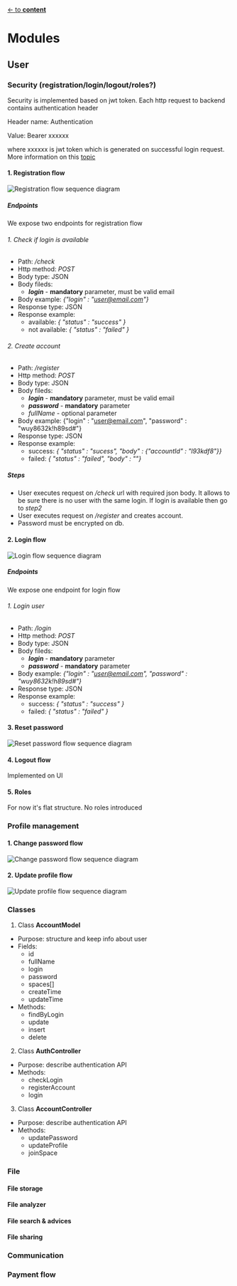 [<- to **content**](https://github.com/shardoc/shardoc.github.io)

# Modules

## User

### Security (registration/login/logout/roles?)

Security is implemented based on jwt token.
Each http request to backend 
contains authentication header

Header name: Authentication

Value: Bearer xxxxxx

where xxxxxx is jwt token 
which is generated on successful 
login request. More information on this [topic](https://flask-jwt-extended.readthedocs.io/en/stable/basic_usage/)
#### 1. Registration flow
![Registration flow sequence diagram](https://github.com/shardoc/shardoc.github.io/blob/dev/images/registration.png)

##### Endpoints
We expose two endpoints for registration flow

###### 1. Check if login is available
   * Path: */check*
   * Http method: *POST*
   * Body type: JSON
   * Body fileds:
     * ***login*** - **mandatory** parameter, must be valid email
   * Body example: *{"login" : "user@email.com"}*
   * Response type: JSON
   * Response example: 
      * available: *{ "status" : "success" }*
      * not available: *{ "status" : "failed" }*
   
###### 2. Create account
   * Path: */register*
   * Http method: *POST*
   * Body type: JSON
   * Body fileds:
     * ***login*** - **mandatory** parameter, must be valid email
     * ***password*** - **mandatory** parameter
     * *fullName* - optional parameter
   * Body example: {"login" : "user@email.com", "password" : "wuy8632k!h89sd#"}
   * Response type: JSON
   * Response example:  
      * success: *{ "status" : "sucess", "body" : {"accountId" : "l93kdf8"}}*
      * failed:  *{ "status" : "failed", "body" : ""}*
   
##### Steps
* User executes request on */check* url 
with required json body. 
It allows to be sure there is no user 
with the same login. If login is available 
then go to *step2*
*  User executes request on */register* 
and creates account. 
*  Password must be encrypted on db.



#### 2. Login flow
![Login flow sequence diagram](https://github.com/shardoc/shardoc.github.io/blob/dev/images/login.png)

##### Endpoints
We expose one endpoint for login flow

###### 1. Login user
   * Path: */login*
   * Http method: *POST*
   * Body type: JSON
   * Body fileds:
     * ***login*** - **mandatory** parameter
     * ***password*** - **mandatory** parameter
   * Body example: *{"login" : "user@email.com", "password" : "wuy8632k!h89sd#"}*
   * Response type: JSON
   * Response example: 
      * success: *{ "status" : "success" }*
      * failed: *{ "status" : "failed" }*

#### 3. Reset password

![Reset password flow sequence diagram](https://github.com/shardoc/shardoc.github.io/blob/dev/images/resetPassword.png)


#### 4. Logout flow
Implemented on UI

#### 5. Roles
For now it's flat structure. No roles introduced

### Profile management

#### 1. Change password flow

![Change password flow sequence diagram](https://github.com/shardoc/shardoc.github.io/blob/dev/images/changePassword.png)

#### 2. Update profile flow

![Update profile flow sequence diagram](https://github.com/shardoc/shardoc.github.io/blob/dev/images/updateProfile.png)

### Classes
1. Class **AccountModel**
  * Purpose: structure and keep info about user
  * Fields:
    * id 
    * fullName
    * login
    * password
    * spaces[]
    * createTime
    * updateTime
  * Methods:
    * findByLogin
    * update
    * insert
    * delete
    
2. Class **AuthController**
  * Purpose: describe authentication API
  * Methods:
    * checkLogin
    * registerAccount
    * login

3. Class **AccountController**
  * Purpose: describe authentication API
  * Methods:
    * updatePassword
    * updateProfile
    * joinSpace

### File

#### File storage

#### File analyzer

#### File search & advices

#### File sharing

### Communication

### Payment flow

